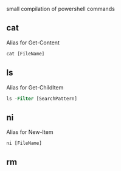 small compilation of powershell commands

## cat

Alias for Get-Content



```ps
cat [FileName]
```


## ls

Alias for Get-ChildItem


```ps
ls -Filter [SearchPattern]
```


## ni

Alias for New-Item

```ps
ni [FileName]
```

## rm

